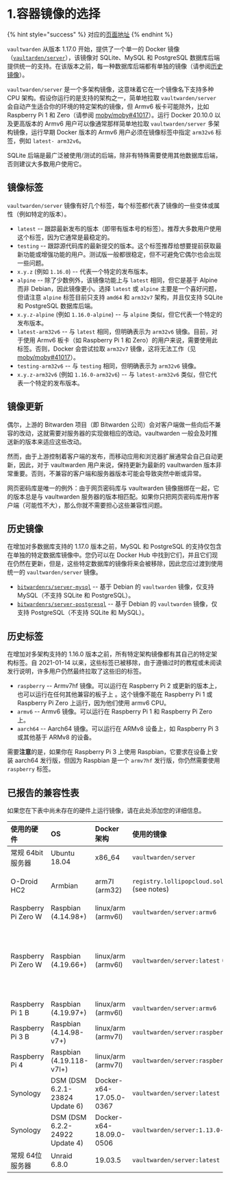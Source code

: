 # 1.容器镜像的选择

{% hint style="success" %}
对应的[页面地址](https://github.com/dani-garcia/vaultwarden/wiki/Which-container-image-to-use)
{% endhint %}

`vaultwarden` 从版本 1.17.0 开始，提供了一个单一的 Docker 镜像（[`vaultarden/server`](https://hub.docker.com/r/vaultwarden/server)），该镜像对 SQLite、MySQL 和 PostgreSQL 数据库后端提供统一的支持。在该版本之前，每一种数据库后端都有单独的镜像（请参阅[历史镜像](which-container-image-to-use.md#historical-images)）。

`vaultwarden/server` 是一个多架构镜像，这意味着它在一个镜像名下支持多种 CPU 架构。假设你运行的是支持的架构之一，简单地拉取 `vaultwarden/server`  会自动产生适合你的环境的特定架构的镜像，但 Armv6 板卡可能除外，比如 Raspberry Pi 1 和 Zero（请参阅 [moby/moby\#41017](https://github.com/moby/moby/issues/41017)）。运行 Docker 20.10.0 以及更高版本的 Armv6 用户可以像通常那样简单地拉取 `vaultwarden/server` 多架构镜像，运行早期 Docker 版本的 Armv6 用户必须在镜像标签中指定 `arm32v6` 标签，例如 `latest- arm32v6`。

SQLite 后端是最广泛被使用/测试的后端，除非有特殊需要使用其他数据库后端，否则建议大多数用户使用它。

## 镜像标签 <a id="image-tags"></a>

`vaultwarden/server` 镜像有好几个标签，每个标签都代表了镜像的一些变体或属性（例如特定的版本）。

* `latest` --  跟踪最新发布的版本（即带有版本号的标签）。推荐大多数用户使用这个标签，因为它通常是最稳定的。
* `testing` -- 跟踪源代码库的最新提交的版本。这个标签推荐给想要提前获取最新功能或增强功能的用户。测试版一般都很稳定，但不可避免它偶尔也会出现一些问题。
* `x.y.z` \(例如 `1.16.0`\) -- 代表一个特定的发布版本。
* `alpine` -- 除了少数例外，该镜像功能上与 `latest` 相同，但它是基于 Alpine 而非 Debian，因此镜像更小。选择 `latest` 或 `alpine` 主要是一个喜好问题，但请注意 `alpine` 标签目前只支持 `amd64` 和 `arm32v7` 架构，并且仅支持 SQLite 和 PostgreSQL 数据库后端。
* `x.y.z-alpine` \(例如 `1.16.0-alpine`\) -- 与 `alpine` 类似，但它代表一个特定的发布版本。
* `latest-arm32v6` -- 与 `latest` 相同，但明确表示为 `arm32v6` 镜像。目前，对于使用 Armv6 板卡（如 Raspberry Pi 1 和 Zero）的用户来说，需要使用此标签。否则，Docker 会尝试拉取 `arm32v7` 镜像，这将无法工作（见 [moby/moby\#41017](https://github.com/moby/moby/issues/41017)）。
* `testing-arm32v6` -- 与 `testing` 相同，但明确表示为 `arm32v6` 镜像。
* `x.y.z-arm32v6` \(例如 `1.16.0-arm32v6`\) -- 与 `latest-arm32v6` 类似，但它代表一个特定的发布版本。

## 镜像更新 <a id="image-updates"></a>

偶尔，上游的 Bitwarden 项目（即 Bitwarden 公司）会对客户端做一些向后不兼容的改动，这就需要对服务器的实现做相应的改动。vaultwarden 一般会及时推送新的版本来适应这些改动。

然而，由于上游控制着客户端的发布，而移动应用和浏览器扩展通常会自己自动更新，因此，对于 vaultwarden 用户来说，保持更新为最新的 vaultwarden 版本非常重要。否则，不兼容的客户端和服务器版本可能会导致突然中断或异常。

网页密码库是唯一的例外：由于网页密码库与 vaultwarden 镜像捆绑在一起，它的版本总是与 vaultwarden 服务器的版本相匹配。如果你只把网页密码库用作客户端（可能性不大），那么你就不需要担心这些兼容性问题。

## 历史镜像 <a id="historical-images"></a>

在增加对多数据库支持的 1.17.0 版本之前，MySQL 和 PostgreSQL 的支持仅包含在单独的特定数据库镜像中。您仍可以在 Docker Hub 中找到它们，并且它们现在仍然在更新，但是，这些特定数据库的镜像将来会被移除，因此您应过渡到使用统一的 `vaultwarden/server` 镜像。

* [`bitwardenrs/server-mysql`](https://hub.docker.com/r/bitwardenrs/server-mysql) -- 基于 Debian 的 `vaultwarden` 镜像，仅支持 MySQL（不支持 SQLite 和 PostgreSQL）。
* [`bitwardenrs/server-postgresql`](https://hub.docker.com/r/bitwardenrs/server-postgresql) -- 基于 Debian 的 `vaultwarden` 镜像，仅支持 PostgreSQL（不支持 SQLite 和 MySQL）。

## 历史标签 <a id="historical-tags"></a>

在增加对多架构支持的 1.16.0 版本之前，所有特定架构镜像都有其自己的特定架构标签。自 2021-01-14 以来，这些标签已被移除，由于遵循过时的教程或未阅读发行说明，许多用户仍然最终拉取了这些旧的标签。

* `raspberry` -- Armv7hf 镜像。可以运行在 Raspberry Pi 2 或更新的版本上，也可以运行在任何其他兼容的板子上 。这个镜像不能在 Raspberry Pi 1 或 Raspberry Pi Zero 上运行，因为他们使用 armv6 CPU。
* `armv6` -- Armv6 镜像。可以运行在 Raspberry Pi 1 和 Raspberry Pi Zero 上。
* `aarch64` -- Aarch64 镜像。可以运行在 ARMv8 设备上，如 Raspberry Pi 3 或其他基于 ARMv8 的设备。

需要**注意**的是，如果你在 Raspberry Pi 3 上使用 Raspbian，它要求在设备上安装 aarch64 发行版，但因为 Raspbian 是一个 `armv7hf` 发行版，你仍然需要使用 `raspberry` 标签。

## 已报告的兼容性表 <a id="reported-compatibility-table"></a>

如果您在下表中尚未存在的硬件上运行镜像，请在此处添加您的详细信息。

| **使用的硬件** | **OS** | **Docker  架构** | **使用的镜像** | **状态** | **备注** |
| :--- | :--- | :--- | :--- | :--- | :--- |
| 常规 64bit 服务器 | Ubuntu 18.04 | x86\_64 | `vaultwarden/server` | OK |  |
| O-Droid HC2 | Armbian | arm7l \(arm32\) | `registry.lollipopcloud.solutions/arm32v7/bitwarden` \(see notes\) | OK | 从上游资源建立的非官方镜像；`vaultwarden/server:raspberry`  是官方的等效镜像 |
| Raspberry Pi Zero W | Raspbian \(4.14.98+\) | linux/arm \(armv6l\) | `vaultwarden/server:armv6` | OK |  |
| Raspberry Pi Zero W | Raspbian \(4.19.66+\) | linux/arm \(armv6l\) | `vaultwarden/server:latest` \(Multiarch\) | OK | 只有在使用 docker 实验性功能 "docker pull --platform=linux/arm/v6"时，才能使用。否则会选择错误的镜像\([https://github.com/dani-garcia/vaultwarden/issues/1064](https://github.com/dani-garcia/vaultwarden/issues/1064)\) |
| Raspberry Pi 1 B | Raspbian \(4.19.97+\) | linux/arm \(armv6l\) | `vaultwarden/server:armv6` | OK |  |
| Raspberry Pi 3 B | Raspbian \(4.14.98-v7+\) | linux/arm \(armv7l\) | `vaultwarden/server:raspberry` | OK |  |
| Raspberry Pi 4 | Raspbian \(4.19.118-v7l+\) | linux/arm \(armv7l\) | `vaultwarden/server:raspberry` | OK | 4go 版本, rev 1.1 |
| Synology | DSM \(DSM 6.2.1-23824 Update 6\) | Docker-x64-17.05.0-0367 | `vaultwarden/server:latest` | OK |  |
| Synology | DSM \(DSM 6.2.2-24922 Update 4\) | Docker-x64-18.09.0-0506 | `vaultwarden/server:1.13.0-alpine` | OK |  |
| 常规 64位 服务器 | Unraid 6.8.0 | 19.03.5 | `vaultwarden/server:latest` | OK |  |


